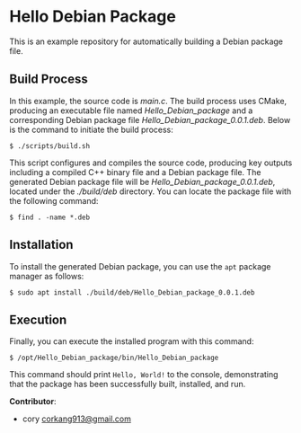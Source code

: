 # Hello Debian Package
This is an example repository for automatically building a Debian package file.
## Build Process
In this example, the source code is *main.c*. The build process uses CMake, producing an
executable file named *Hello_Debian_package* and a corresponding Debian package file
*Hello_Debian_package_0.0.1.deb*.
Below is the command to initiate the build process:
```
$ ./scripts/build.sh
```
This script configures and compiles the source code, producing key outputs including a
compiled C++ binary file and a Debian package file. The generated Debian package file will be
*Hello_Debian_package_0.0.1.deb*, located under the *./build/deb* directory. You can locate
the package file with the following command:
```
$ find . -name *.deb
```
## Installation
To install the generated Debian package, you can use the `apt` package manager as follows:
```
$ sudo apt install ./build/deb/Hello_Debian_package_0.0.1.deb
```
## Execution
Finally, you can execute the installed program with this command:
```
$ /opt/Hello_Debian_package/bin/Hello_Debian_package
```
This command should print `Hello, World!` to the console, demonstrating that the package
has been successfully built, installed, and run.

**Contributor**:
- cory <corkang913@gmail.com>
